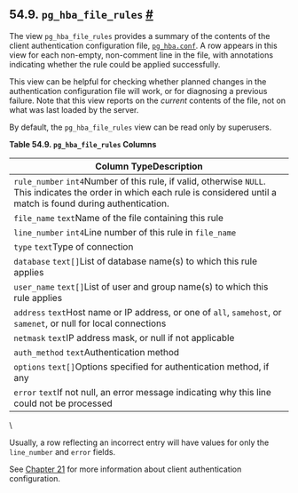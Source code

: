 ## 54.9. `pg_hba_file_rules` [#](#VIEW-PG-HBA-FILE-RULES)

The view `pg_hba_file_rules` provides a summary of the contents of the client authentication configuration file, [`pg_hba.conf`](auth-pg-hba-conf "21.1. The pg_hba.conf File"). A row appears in this view for each non-empty, non-comment line in the file, with annotations indicating whether the rule could be applied successfully.

This view can be helpful for checking whether planned changes in the authentication configuration file will work, or for diagnosing a previous failure. Note that this view reports on the *current* contents of the file, not on what was last loaded by the server.

By default, the `pg_hba_file_rules` view can be read only by superusers.

**Table 54.9. `pg_hba_file_rules` Columns**

| Column TypeDescription                                                                                                                                                       |
| ---------------------------------------------------------------------------------------------------------------------------------------------------------------------------- |
| `rule_number` `int4`Number of this rule, if valid, otherwise `NULL`. This indicates the order in which each rule is considered until a match is found during authentication. |
| `file_name` `text`Name of the file containing this rule                                                                                                                      |
| `line_number` `int4`Line number of this rule in `file_name`                                                                                                                  |
| `type` `text`Type of connection                                                                                                                                              |
| `database` `text[]`List of database name(s) to which this rule applies                                                                                                       |
| `user_name` `text[]`List of user and group name(s) to which this rule applies                                                                                                |
| `address` `text`Host name or IP address, or one of `all`, `samehost`, or `samenet`, or null for local connections                                                            |
| `netmask` `text`IP address mask, or null if not applicable                                                                                                                   |
| `auth_method` `text`Authentication method                                                                                                                                    |
| `options` `text[]`Options specified for authentication method, if any                                                                                                        |
| `error` `text`If not null, an error message indicating why this line could not be processed                                                                                  |

\

Usually, a row reflecting an incorrect entry will have values for only the `line_number` and `error` fields.

See [Chapter 21](client-authentication "Chapter 21. Client Authentication") for more information about client authentication configuration.